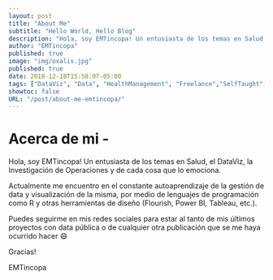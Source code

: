 ```yaml
---
layout: post
title: "About Me"
subtitle: "Hello World, Hello Blog"
description: "Hola, soy EMTincopa! Un entusiasta de los temas en Salud, el DataViz, la Investigación de Operaciones y de cada cosa que lo emociona..."
author: "EMTincopa"
published: true
image: "img/oxalis.jpg"
published: true
date: 2018-12-18T15:58:07-05:00
tags: ["DataViz", "Data", "HealthManagement", "Freelance","SelfTaught","Tools"]
showtoc: false
URL: "/post/about-me-emtincopa/"
---
```





# Acerca de mi -


Hola, soy EMTincopa!
Un entusiasta de los temas en Salud, el DataViz, la Investigación de Operaciones y de cada cosa que lo emociona.

Actualmente me encuentro en el constante autoaprendizaje de la gestión de data y visualización de la misma, por medio de lenguajes de programación como R y otras herramientas de diseño (Flourish, Power BI, Tableau, etc.). 

Puedes seguirme en mis redes sociales para estar al tanto de mis últimos proyectos con data pública o de cualquier otra publicación que se me haya ocurrido hacer :smile:


Gracias!

EMTincopa



